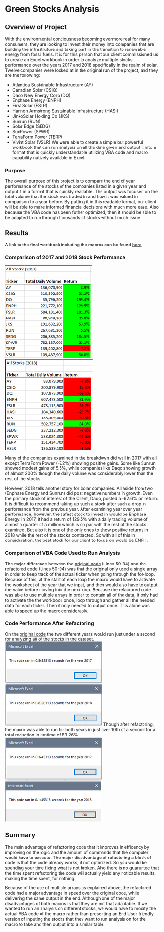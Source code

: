 # Green Stocks Analysis
## Overview of Project
With the environmental conciousness becoming evermore real for many consumers, they are looking to invest their money into companies that are building the infrastruture and taking part in the transition to renewable energy from fossil fuels. It is for this person that our client commissioned us to create an Excel workbook in order to analyze multiple stocks performance over the years 2017 and 2018 specifically in the realm of solar. Twelve companies were looked at in the original run of the project, and they are the following:
 - Atlantica Sustainable Infrastructure (AY)
 - Canadian Solar (CSIQ)
 - Daqo New Energy Corp (DQ)
 - Enphase Energy (ENPH)
 - First Solar (FSLR)
 - Hannon Armstrong Sustainable Infrastructure (HASI)
 - JinkoSolar Holding Co (JKS)
 - Sunrun (RUN)
 - Solar Edge (SEDG)
 - SunPower (SPWR)
 - TerraForm Power (TERP)
 - Vivint Solar (VSLR)
We were able to create a simple but powerful workbook that can run analysis on all the data given and output it into a format that is quickly understandable utilizing VBA code and macro capability natively available in Excel. 
### Purpose
The overall purpose of this project is to compare the end of year performance of the stocks of the companies listed in a given year and output it in a format that is quickly readable. The output was focused on the total volume that the stock was traded in and how it was valued in comparison to a year before. By putting it in this readable format, our client will be able to make informed financial decisions with much more ease. Also because the VBA code has been futher optimized, then it should be able to be adapted to run through thousands of stocks without much issue. 
## Results
A link to the final workbook including the macros can be found [here](https://github.com/aKnownSaltMine/stock-analysis/blob/main/VBA_Challenge.xlsm)
### Comparison of 2017 and 2018 Stock Performance
 ![Stocks Analysis 2017](https://github.com/aKnownSaltMine/stock-analysis/blob/main/Resources/Stocks_Analysis_2017.PNG) ![Stocks Analysis 2018](https://github.com/aKnownSaltMine/stock-analysis/blob/main/Resources/Stocks_Analysis_2018.PNG)
 
 Many of the companies examined in the breakdown did well in 2017 with all except TerraForm Power (-7.2%) showing positive gains. Some like Sunrun showed modest gains of 5.5%, while companies like Daqo showing growth of almost 200% though the daily volume was considerably lower than the rest of the stocks. 
 
 However, 2018 tells another story for Solar companies. All aside from two (Enphase Energy and Sunrun) did post negative numbers in growth. Even the primary stock of interest of the Client, Daqo, posted a -62.6% on return. It is difficult to recommend taking up such a stock after such a drop in performance from the previous year. After examining year over year performance, however, the safest stock to invest in would be Enphase Energy. In 2017, it had a return of 129.5% with a daily trading volume of almost a quarter of a million which is on par with the rest of the stocks examined. But also it is one of the only ones to show positive returns in 2018 while the rest of the stocks contracted. So with all of this in consideration, the best stock for our client to focus on would be ENPH.
### Comparison of VBA Code Used to Run Analysis
The major difference between the [original code](https://github.com/aKnownSaltMine/stock-analysis/blob/main/Resources/AllStocksAnalysis()) (Lines 50-84) and the [refactored code](https://github.com/aKnownSaltMine/stock-analysis/blob/main/Resources/AllStocksAnalysisRefactored()) (Lines 50-94) was that the original only used a single array in order to keep track of the actual ticker when going through the for-loop. Because of this, at the start of each loop the macro would have to activate the worksheet of the year that we input, and then would also have to output the value before moving into the next loop. Because the refactored code was able to use multiple arrays in order to contain all of the data, it only had to activate the the workbook once, loop through and gather all the needed data for each ticker. Then it only needed to output once. This alone was able to speed up the macro considerably. 
### Code Performance After Refactoring
On the [original code](https://github.com/aKnownSaltMine/stock-analysis/blob/main/Resources/AllStocksAnalysis()) the two different years would run just under a second for analyzing all of the stocks in the dataset.
![2017](https://github.com/aKnownSaltMine/stock-analysis/blob/main/Resources/VBA_Challenge_2017%20(unrefactored).PNG) ![2018](https://github.com/aKnownSaltMine/stock-analysis/blob/main/Resources/VBA_Challenge_2018%20(unrefactored).PNG)
Though after refactoring, the macro was able to run for both years in just over 10th of a second for a total reduction in runtime of 83.26%.
![2017](https://github.com/aKnownSaltMine/stock-analysis/blob/main/Resources/VBA_Challenge_2017.PNG) ![2018](https://github.com/aKnownSaltMine/stock-analysis/blob/main/Resources/VBA_Challenge_2018.PNG)
## Summary
The main advantage of refactoring code that it improves in efficency by improving on the logic and the amount of commands that the computer would have to execute. The major disadvantage of refactoring a block of code is that the code already works, if not optimized. So you would be spending your time fixing what is not broken. Also there is no guaruntee that the time spent refactoring the code will actually yield any noticable results, making the time spent, for nothing. 

Because of the use of multiple arrays as explained above, the refactored code had a major advantage in speed over the original code, while delivering the same output in the end. Although one of the major disadvantages of both macros is that they are not that adaptable. If we wanted to run an analysis on different stocks, we would have to modify the actual VBA code of the macro rather than presenting an End User friendly version of inputing the stocks that they want to run analysis on for the macro to take and then output into a similar table. 